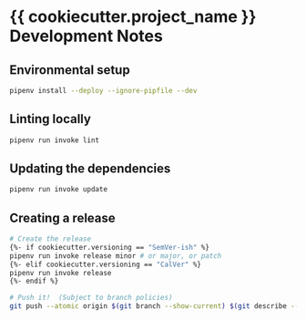 # {{ cookiecutter.project_name }} Development Notes

## Environmental setup

```bash
pipenv install --deploy --ignore-pipfile --dev
```

## Linting locally

```bash
pipenv run invoke lint
```

## Updating the dependencies

```bash
pipenv run invoke update
```

## Creating a release

```bash
# Create the release
{%- if cookiecutter.versioning == "SemVer-ish" %}
pipenv run invoke release minor # or major, or patch
{%- elif cookiecutter.versioning == "CalVer" %}
pipenv run invoke release
{%- endif %}

# Push it!  (Subject to branch policies)
git push --atomic origin $(git branch --show-current) $(git describe --tags)
```
